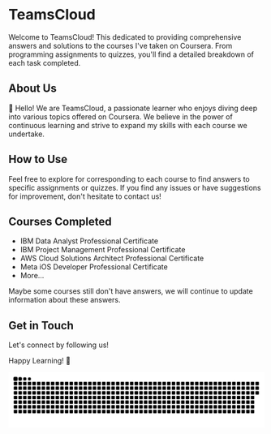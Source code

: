 <div id="header">
  <img src="https://komarev.com/ghpvc/?username=teamscloud&style=for-the-badge&color=green" alt=""/>
</div>

# TeamsCloud

Welcome to TeamsCloud! This dedicated to providing comprehensive answers and solutions to the courses I've taken on Coursera. From programming assignments to quizzes, you'll find a detailed breakdown of each task completed.

## About Us

👋 Hello! We are TeamsCloud, a passionate learner who enjoys diving deep into various topics offered on Coursera. We believe in the power of continuous learning and strive to expand my skills with each course we undertake.

## How to Use

Feel free to explore for corresponding to each course to find answers to specific assignments or quizzes. If you find any issues or have suggestions for improvement, don't hesitate to contact us!

## Courses Completed

- IBM Data Analyst Professional Certificate
- IBM Project Management Professional Certificate
- AWS Cloud Solutions Architect Professional Certificate
- Meta iOS Developer Professional Certificate
- More...

Maybe some courses still don't have answers, we will continue to update information about these answers.

## Get in Touch

Let's connect by following us!

Happy Learning! 🚀

<p align="center">
 <img width="1000" src="assets/github-snake.svg" alt="snake"/>
</p>

